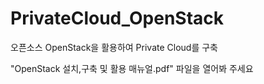 # PrivateCloud_OpenStack
오픈소스 OpenStack을 활용하여 Private Cloud를 구축

"OpenStack 설치,구축 및 활용 매뉴얼.pdf" 파일을 열어봐 주세요
